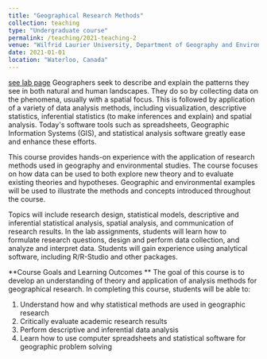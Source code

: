 ```yaml
---
title: "Geographical Research Methods"
collection: teaching
type: "Undergraduate course"
permalink: /teaching/2021-teaching-2
venue: "Wilfrid Laurier University, Department of Geography and Environmental Studies"
date: 2021-01-01
location: "Waterloo, Canada"
---
```

[see lab page](https://colinr23.github.io/GESC258-labs/)
Geographers seek to describe and explain the patterns they see in both natural and human landscapes. They do so by collecting data on the phenomena, usually with a spatial focus. This is followed by application of a variety of data analysis methods, including visualization, descriptive statistics, inferential statistics (to make inferences and explain) and spatial analysis. Today's software tools such as spreadsheets, Geographic Information Systems (GIS), and statistical analysis software greatly ease and enhance these efforts.   

This course provides hands-on experience with the application of research methods used in geography and environmental studies. The course focuses on how data can be used to both explore new theory and to evaluate existing theories and hypotheses. Geographic and environmental examples will be used to illustrate the methods and concepts introduced throughout the course.

Topics will include research design, statistical models, descriptive and inferential statistical analysis, spatial analysis, and communication of research results. In the lab assignments, students will learn how to formulate research questions, design and perform data collection, and analyze and interpret data. Students will gain experience using analytical software, including R/R-Studio and other packages.

**Course Goals and Learning Outcomes **
The goal of this course is to develop an understanding of theory and application of analysis methods for geographical research. In completing this course, students will be able to:

1.	Understand how and why statistical methods are used in geographic research
2.	Critically evaluate academic research results
3.	Perform descriptive and inferential data analysis 
4.	Learn how to use computer spreadsheets and statistical software for geographic problem solving

